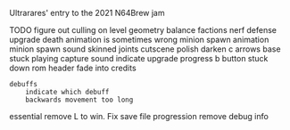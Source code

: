 
Ultrarares' entry to the 2021 N64Brew jam

TODO
    figure out culling on level geometry
    balance factions
    nerf defense upgrade
    death animation is sometimes wrong
    minion spawn animation
    minion spawn sound
    skinned joints
    cutscene polish
    darken c arrows
    base stuck playing capture sound
    indicate upgrade progress
    b button stuck down
    rom header
    fade into credits

    debuffs
        indicate which debuff
        backwards movement too long

essential
    remove L to win. Fix save file progression
    remove debug info
